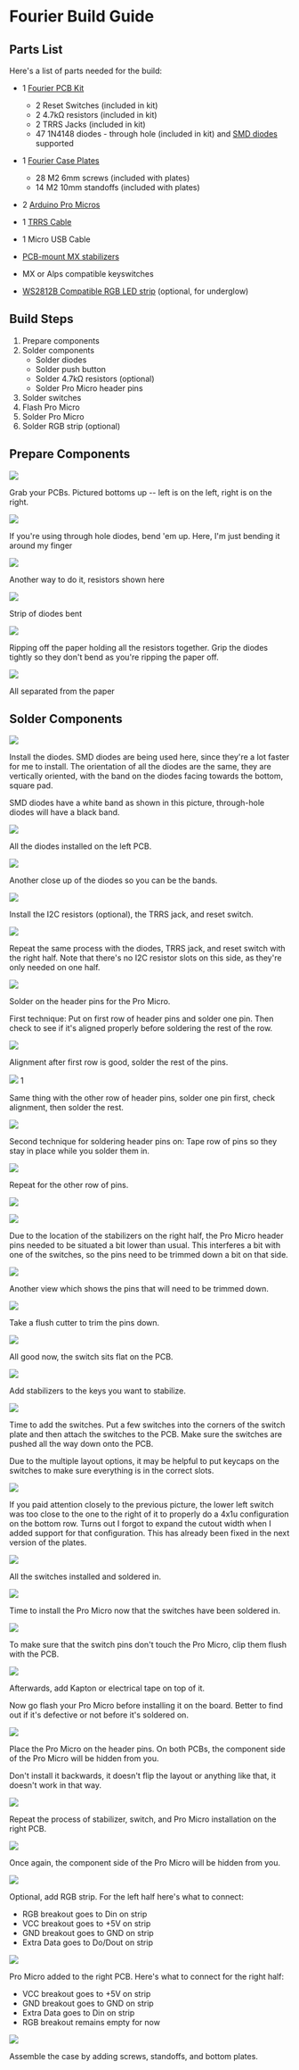 # Fourier Build Guide

## Parts List

Here's a list of parts needed for the build:

* 1 [Fourier PCB Kit](https://keeb.io/collections/split-keyboard-parts/products/fourier-40-split-staggered-keyboard)
  * 2 Reset Switches \(included in kit\)
  * 2 4.7kΩ resistors \(included in kit\)
  * 2 TRRS Jacks \(included in kit\)
  * 47 1N4148 diodes - through hole \(included in kit\) and [SMD diodes](https://keeb.io/products/1n4148-diodes) supported

* 1 [Fourier Case Plates](https://keeb.io/collections/frontpage/products/fourier-keyboard-case-plates)
  * 28 M2 6mm screws \(included with plates\)
  * 14 M2 10mm standoffs \(included with plates\)
  
* 2 [Arduino Pro Micros](https://keeb.io/products/pro-micro-5v-16mhz-arduino-compatible-atmega32u4)
* 1 [TRRS Cable](https://keeb.io/collections/frontpage/products/trrs-cable?variant=8131954704490)
* 1 Micro USB Cable
* [PCB-mount MX stabilizers](https://keeb.io/collections/frontpage/products/cherry-mx-stabilizer?variant=43449871046)
* MX or Alps compatible keyswitches
* [WS2812B Compatible RGB LED strip](https://keeb.io/collections/frontpage/products/rgb-led-strips-sk6812-ws2812b-compatible) \(optional, for underglow\)

## Build Steps

1. Prepare components
2. Solder components
    * Solder diodes
    * Solder push button
    * Solder 4.7kΩ resistors \(optional\)
    * Solder Pro Micro header pins
3. Solder switches
4. Flash Pro Micro
5. Solder Pro Micro
6. Solder RGB strip \(optional\)

## Prepare Components

![](https://i.imgur.com/6YMFVgg.jpg)

Grab your PCBs. Pictured bottoms up -- left is on the left, right is on the right.

![](https://i.imgur.com/rrey3ej.jpg)


If you're using through hole diodes, bend 'em up. Here, I'm just bending it around my finger

![](https://i.imgur.com/sKo655O.jpg)


Another way to do it, resistors shown here

![](https://i.imgur.com/2D39Ojx.jpg)


Strip of diodes bent

![](https://i.imgur.com/Ys0X30w.jpg)


Ripping off the paper holding all the resistors together. Grip the diodes tightly so they don't bend as you're ripping the paper off.

![](https://i.imgur.com/4cFrb2D.jpg)


All separated from the paper

## Solder Components

![](https://i.imgur.com/E6WgUsd.jpg)

Install the diodes. SMD diodes are being used here, since they're a lot faster for me to install. The orientation of all the diodes are the same, they are vertically oriented, with the band on the diodes facing towards the bottom, square pad.

SMD diodes have a white band as shown in this picture, through-hole diodes will have a black band.

![](https://i.imgur.com/OQBgyna.jpg)

All the diodes installed on the left PCB.

![](https://i.imgur.com/AUPBgyO.jpg)

Another close up of the diodes so you can be the bands.

![](https://i.imgur.com/P0xUZWc.jpg)

Install the I2C resistors (optional), the TRRS jack, and reset switch.

![](https://i.imgur.com/Nw9aKdz.jpg)

Repeat the same process with the diodes, TRRS jack, and reset switch with the right half. Note that there's no I2C resistor slots on this side, as they're only needed on one half.

![](https://i.imgur.com/AiDoJdn.jpg)

Solder on the header pins for the Pro Micro.

First technique: Put on first row of header pins and solder one pin. Then check to see if it's aligned properly before soldering the rest of the row.

![](https://i.imgur.com/LKaHUuV.jpg)

Alignment after first row is good, solder the rest of the pins.

![](https://i.imgur.com/NvHFYqh.jpg)
1

Same thing with the other row of header pins, solder one pin first, check alignment, then solder the rest.

![](https://i.imgur.com/62jgd90.jpg)

Second technique for soldering header pins on: Tape row of pins so they stay in place while you solder them in.

![](https://i.imgur.com/tRwjwFZ.jpg)

Repeat for the other row of pins.

![](https://i.imgur.com/nU47rLi.jpg)

![](https://i.imgur.com/FMhd0WO.jpg)

Due to the location of the stabilizers on the right half, the Pro Micro header pins needed to be situated a bit lower than usual. This interferes a bit with one of the switches, so the pins need to be trimmed down a bit on that side.

![](https://i.imgur.com/JrxztrO.jpg)

Another view which shows the pins that will need to be trimmed down.

![](https://i.imgur.com/JUJuRle.jpg)

Take a flush cutter to trim the pins down.

![](https://i.imgur.com/IQnHd0Y.jpg)

All good now, the switch sits flat on the PCB.

![](https://i.imgur.com/ORDwvw1.jpg)

Add stabilizers to the keys you want to stabilize.

![](https://i.imgur.com/ysM9w7t.jpg)

Time to add the switches. Put a few switches into the corners of the switch plate and then attach the switches to the PCB. Make sure the switches are pushed all the way down onto the PCB.

Due to the multiple layout options, it may be helpful to put keycaps on the switches to make sure everything is in the correct slots.

![](https://i.imgur.com/ZcmuoHR.jpg)

If you paid attention closely to the previous picture, the lower left switch was too close to the one to the right of it to properly do a 4x1u configuration on the bottom row. Turns out I forgot to expand the cutout width when I added support for that configuration. This has already been fixed in the next version of the plates.

![](https://i.imgur.com/nOM9XWl.jpg)

All the switches installed and soldered in.

![](https://i.imgur.com/kaxSMbD.jpg)

Time to install the Pro Micro now that the switches have been soldered in.

![](https://i.imgur.com/Y8LYgMx.jpg)

To make sure that the switch pins don't touch the Pro Micro, clip them flush with the PCB.

![](https://i.imgur.com/wD2B0Te.jpg)

Afterwards, add Kapton or electrical tape on top of it.

Now go flash your Pro Micro before installing it on the board. Better to find out if it's defective or not before it's soldered on.

![](https://i.imgur.com/Zjbn2GT.jpg)

Place the Pro Micro on the header pins. On both PCBs, the component side of the Pro Micro will be hidden from you.

Don't install it backwards, it doesn't flip the layout or anything like that, it doesn't work in that way.

![](https://i.imgur.com/g5XCCqr.jpg)

Repeat the process of stabilizer, switch, and Pro Micro installation on the right PCB.

![](https://i.imgur.com/Qtoo3b9.jpg)

Once again, the component side of the Pro Micro will be hidden from you.

![](https://i.imgur.com/DuXct1J.jpg)

Optional, add RGB strip. For the left half here's what to connect:
- RGB breakout goes to Din on strip
- VCC breakout goes to +5V on strip
- GND breakout goes to GND on strip
- Extra Data goes to Do/Dout on strip

![](https://i.imgur.com/cJ1Czig.jpg)

Pro Micro added to the right PCB. Here's what to connect for the right half:
- VCC breakout goes to +5V on strip
- GND breakout goes to GND on strip
- Extra Data goes to Din on strip
- RGB breakout remains empty for now

![](https://i.imgur.com/DIqF3bf.jpg)

Assemble the case by adding screws, standoffs, and bottom plates.
